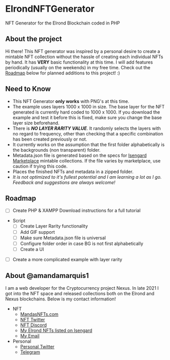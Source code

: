 # ElrondNFTGenerator
NFT Generator for the Elrond Blockchain coded in PHP

## About the project
Hi there! This NFT generator was inspired by a personal desire to create a mintable NFT collection without the hassle of creating each individual NFTs by hand. It has **VERY** basic functionality at this time. I will add features periodically (usually on the weekends) in my free time. Check out the [Roadmap](#roadmap) below for planned additions to this project! :)

## Need to Know
- This NFT Generator **only works** with PNG's at this time.
- The example uses layers 1000 x 1000 in size. The base layer for the NFT generated is currently hard coded to 1000 x 1000. If you download the example and test it before this is fixed, make sure you change the base layer size beforehand.
- There is ***NO LAYER RARITY VALUE***. It randomly selects the layers with no regard to frequency, other than checking that a specific combination has been created previously or not.
- It currently works on the assumption that the first folder alphabetically is the backgrounds (non transparent) folder. 
- Metadata.json file is generated based on the specs for [Isengard Marketplace](https://isengard.market) mintable collections. If the file varies by marketplace, use caution if trying this code.
- Places the finished NFTs and metadata in a zipped folder.
- *It is not optimized to it's fullest potential and I am learning a lot as I go. Feedback and suggestions are always welcome!*

## Roadmap
- [ ] Create PHP & XAMPP Download instructions for a full tutorial
- Script
	- [ ] Create Layer Rarity functionality
	- [ ] Add GIF support 
	- [ ] Make sure Metadata.json file is universal
	- [ ] Configure folder order in case BG is not first alphabetically
	- [ ] Create a UI
- [ ] Create a more complicated example with layer rarity

## About @amandamarquis1
I am a web developer for the Cryptocurrency project Nexus. In late 2021 I got into the NFT space and released collections both on the Elrond and Nexus blockchains. Below is my contact information! 

- NFT
	- [MandasNFTs.com](https://mandasnfts.com)
	- [NFT Twitter](https://twitter.com/MandasNFTs)
	- [NFT Discord](https://t.co/89vPqmgrLk)
	- [My Elrond NFTs listed on Isengard](https://isengard.market/collection/WADDLE-9e36f0)
	- [My Email](mailto:mandasnfts@gmail.com)
- Personal
	- [Personal Twitter](https://twitter.com/Salamandacm)
	- [Telegram](https://t.me/Mandacm)
